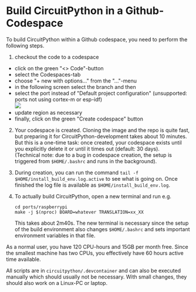 Build CircuitPython in a Github-Codespace
=========================================

To build CircuitPython within a Github codespace, you need to perform
the following steps.

  1. checkout the code to a codespace

  - click on the green "<> Code"-button
  - select the Codespaces-tab
  - choose "+ new with options..." from the "..."-menu
  - in the following screen select the branch and then
  - select the port instead of "Default project configuration"
    (unsupported: ports not using cortex-m or esp-idf)\
    ![](./codespace_options.png)
  - update region as necessary
  - finally, click on the green "Create codespace" button

  2. Your codespace is created. Cloning the image and the repo is quite fast,
     but preparing it for CircuitPython-development takes about 10 minutes.
     But this is a one-time task: once created, your codespace exists
     until you explicitly delete it or until it times out (default: 30 days).\
     (Technical note: due to a bug in codespace creation, the setup is
     triggered from `$HOME/.bashrc` and runs in the background).

  3. During creation, you can run the command
     `tail -f $HOME/install_build_env.log.active`
     to see what is going on. Once finished the log file is available
     as `$HOME/install_build_env.log`.

  4. To actually build CircuitPython, open a new terminal and run e.g.

         cd ports/raspberrypi
         make -j $(nproc) BOARD=whatever TRANSLATION=xx_XX

     This takes about 2m40s. The new terminal is necessary since the
     setup of the build environment also changes `$HOME/.bashrc` and
     sets important environment variables in that file.

As a normal user, you have 120 CPU-hours and 15GB per month free. Since
the smallest machine has two CPUs, you effectively have 60 hours active
time available.

All scripts are in `circuitpython/.devcontainer` and can also be executed
manually which should usually not be necessary. With small changes, they
should also work on a Linux-PC or laptop.

